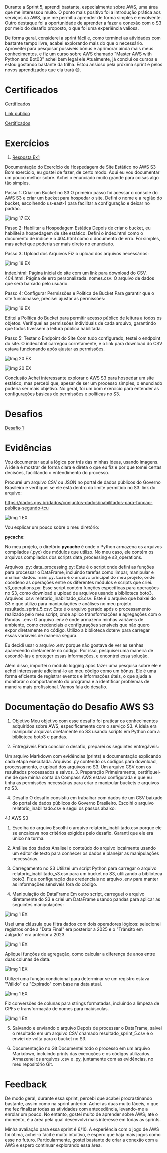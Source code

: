 
Durante a Sprint 5, aprendi bastante, especialmente sobre AWS, uma área que me interessou muito. O ponto mais positivo foi a introdução prática aos serviços da AWS, que me permitiu aprender de forma simples e envolvente. Outro destaque foi a oportunidade de aprender a fazer a conexão com o S3 por meio do desafio proposto, o que foi uma experiência valiosa.

De forma geral, considerei a sprint fácil e, como terminei as atividades com bastante tempo livre, acabei explorando mais do que o necessário. Aproveitei para pesquisar possíveis bônus e aprimorar ainda mais meus conhecimentos.
e fiz um curso sobre AWS chamado "Master AWS with Python and Bot03" achei bem legal ele
Atualmente, já concluí os  cursos e estou gostando bastante da trilha. Estou ansioso pela próxima sprint e pelos novos aprendizados que ela trará 😊.

# Certificados

 [ Certificados](../Sprint_5/certificados/img/AWS%20Skill%20Builder%20Course%20Completion%20Certificate.pdf)

  [ Link publico](https://www.credly.com/badges/8f42540e-33ce-4e93-b419-5f825c0b4111/public_url)

  
 [ Certificados](../Sprint_5/certificados/img/aws-cloud-quest-cloud-practitioner.png)

# Exercícios

1. [Resposta Ex1](../Sprint_5/exercicios/index.html)

Documentação do Exercício de Hospedagem de Site Estático no AWS S3
Bom exercício, eu gostei de fazer, de certo modo. Aqui eu vou documentar um pouco melhor sobre. Achei o enunciado muito grande para coisas algo tão simples.

Passo 1: Criar um Bucket no S3
O primeiro passo foi acessar o console do AWS S3 e criar um bucket para hospedar o site. Defini o nome e a região do bucket, escolhendo us-east-1 para facilitar a configuração e deixar no padrão.

![Img 17 EX](../Sprint_5/evidencias/img_resposta/img_resposta17.png)


Passo 2: Habilitar a Hospedagem Estática
Depois de criar o bucket, eu habilitei a hospedagem de site estático. Defini o index.html como o documento de índice e o 404.html como o documento de erro. Foi simples, mas achei que poderia ser mais direto no enunciado.


Passo 3: Upload dos Arquivos
Fiz o upload dos arquivos necessários:

![Img 18 EX](../Sprint_5/evidencias/img_resposta/img_resposta18.png)

index.html: Página inicial do site com um link para download do CSV.
404.html: Página de erro personalizada.
nomes.csv: O arquivo de dados que será baixado pelo usuário.

Passo 4: Configurar Permissões e Política de Bucket
Para garantir que o site funcionasse, precisei ajustar as permissões:

![Img 19 EX](../Sprint_5/evidencias/img_resposta/img_resposta19.png)

Editei a Política do Bucket para permitir acesso público de leitura a todos os objetos.
Verifiquei as permissões individuais de cada arquivo, garantindo que todos tivessem a leitura pública habilitada.

Passo 5: Testar o Endpoint do Site
Com tudo configurado, testei o endpoint do site. O index.html carregou corretamente, e o link para download do CSV estava funcionando após ajustar as permissões.

![Img 20 EX](../Sprint_5/evidencias/img_resposta/img_resposta20.png)

![Img 20 EX](../Sprint_5/evidencias/img_resposta/img_resposta21.png)

Conclusão
Achei interessante explorar o AWS S3 para hospedar um site estático, mas percebi que, apesar de ser um processo simples, o enunciado poderia ser mais objetivo. No geral, foi um bom exercício para entender as configurações básicas de permissões e políticas no S3.



# Desafios

[Desafio 1](../Sprint_5/Desafio/README.md)

# Evidências

Vou documentar aqui a lógica por trás das minhas ideas, usando imagens. A ideia é mostrar de forma clara e direta o que eu fiz e por que tomei certas decisões, facilitando o entendimento do processo.

Procurei um arquivo CSV ou JSON no portal de dados públicos do Governo Brasileiro e verifiquei se ele está dentro do limite permitido no S3.
link do arquivo:

https://dados.gov.br/dados/conjuntos-dados/inabilitados-para-funcao-publica-segundo-tcu

![Img 1 EX](../Sprint_5/evidencias/img_resposta/img_resposta16.png)

Vou explicar um pouco sobre o meu diretório:

__pycache__:



No meu projeto, o diretório __pycache__ é onde o Python armazena os arquivos compilados (.pyc) dos módulos que utilizo. No meu caso, ele contém os arquivos compilados dos scripts data_processing e s3_operations.

Arquivos .py:
data_processing.py: Este é o script onde defini as funções para processar o DataFrame, incluindo tarefas como limpar, manipular e analisar dados.
main.py: Esse é o arquivo principal do meu projeto, onde coordeno as operações entre os diferentes módulos e scripts que criei.
s3_operations.py: Esse script contém funções específicas para operações no S3, como download e upload de arquivos usando a biblioteca boto3.
Arquivos .csv:
relatorio_inabilitado_s3.csv: Este é o arquivo que baixei do S3 e que utilizo para manipulações e análises no meu projeto.
resultado_sprint_5.csv: Este é o arquivo gerado após o processamento realizado pelo meu script, onde aplico transformações e agregações com o Pandas.
.env:
O arquivo .env é onde armazeno minhas variáveis de ambiente, como credenciais e configurações sensíveis que não quero expor diretamente no código. Utilizo a biblioteca dotenv para carregar essas variáveis de maneira segura.

Eu decidi usar o arquivo .env porque não gostava de ver as senhas aparecendo diretamente no código. Por isso, pesquisei uma maneira de escondê-las e proteger essas informações, e encontrei essa solução.

Além disso, importei o módulo logging após fazer uma pesquisa sobre ele e achei interessante adicioná-lo ao meu código como um bônus. Ele é uma forma eficiente de registrar eventos e informações úteis, o que ajuda a monitorar o comportamento do programa e a identificar problemas de maneira mais profissional.
Vamos fala do desafio. 

# Documentação do Desafio AWS S3

1. Objetivo
Meu objetivo com esse desafio foi praticar os conhecimentos adquiridos sobre AWS, especificamente com o serviço S3. A ideia era manipular arquivos diretamente no S3 usando scripts em Python com a biblioteca boto3 e pandas.

2. Entregáveis
Para concluir o desafio, preparei os seguintes entregáveis:

Um arquivo Markdown com evidências (prints) e documentação explicando cada etapa executada.
Arquivos .py contendo os códigos para download, processamento, e upload dos arquivos no S3.
Um arquivo CSV com os resultados processados e salvos.
3. Preparação
Primeiramente, certifiquei-me de que minha conta da Compass AWS estava configurada e que eu tinha as permissões necessárias para criar e manipular buckets e arquivos no S3.

4. Desafio
O desafio consistiu em trabalhar com dados de um CSV baixado do portal de dados públicos do Governo Brasileiro. Escolhi o arquivo relatorio_inabilitado.csv e segui os passos abaixo:

4.1 AWS S3
1. Escolha do arquivo
Escolhi o arquivo relatorio_inabilitado.csv porque ele se encaixava nos critérios exigidos pelo desafio. Garanti que ele era único na turma.

2. Análise dos dados
Analisei o conteúdo do arquivo localmente usando um editor de texto para conhecer os dados e planejar as manipulações necessárias.



3. Carregamento no S3
Utilizei um script Python para carregar o arquivo relatorio_inabilitado_s3.csv para um bucket no S3, utilizando a biblioteca boto3. Fiz a configuração das credenciais no arquivo .env para manter as informações sensíveis fora do código.

4. Manipulação do DataFrame
Em outro script, carreguei o arquivo diretamente do S3 e criei um DataFrame usando pandas para aplicar as seguintes manipulações:

![Img 1 EX](../Sprint_5/evidencias/img_resposta/img_resposta7.png)

Usei uma cláusula que filtra dados com dois operadores lógicos: selecionei registros onde a "Data Final" era posterior a 2025 e o "Trânsito em Julgado" era anterior a 2023.

![Img 1 EX](../Sprint_5/evidencias/img_resposta/img_resposta9.png)

Apliquei funções de agregação, como calcular a diferença de anos entre duas colunas de data.

![Img 1 EX](../Sprint_5/evidencias/img_resposta/img_resposta10.png)

Utilizei uma função condicional para determinar se um registro estava "Válido" ou "Expirado" com base na data atual.

![Img 1 EX](../Sprint_5/evidencias/img_resposta/img_resposta11.png)

Fiz conversões de colunas para strings formatadas, incluindo a limpeza de CPFs e transformação de nomes para maiúsculas.

![Img 1 EX](../Sprint_5/evidencias/img_resposta/img_resposta12.png)

5. Salvando e enviando o arquivo
Depois de processar o DataFrame, salvei o resultado em um arquivo CSV chamado resultado_sprint_5.csv e o enviei de volta para o bucket no S3.

6. Documentação no Git
Documentei todo o processo em um arquivo Markdown, incluindo prints das execuções e os códigos utilizados. Armazenei os arquivos .csv e .py, juntamente com as evidências, no meu repositório Git.


# Feedback

De modo geral, durante essa sprint, percebi que acabei procrastinando bastante, assim como na sprint anterior. Achei as duas muito fáceis, o que me fez finalizar todas as atividades com antecedência, levando-me a enrolar um pouco. No entanto, gostei muito de aprender sobre AWS; até o momento, é a área pela qual desenvolvi mais interesse em todas as sprints.

Minha avaliação para essa sprint é 6/10. A experiência com o jogo de AWS foi ótima, achei-o fácil e muito intuitivo, e espero que haja mais jogos como esse no futuro. Particularmente, gostei bastante de criar a conexão com a AWS e espero continuar explorando essa área.